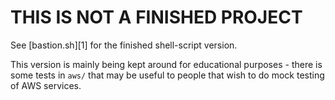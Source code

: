 THIS IS NOT A FINISHED PROJECT
===============================

See [bastion.sh][1] for the finished shell-script version.

This version is mainly being kept around for educational purposes - there is
some tests in `aws/` that may be useful to people that wish to do mock testing
of AWS services.
